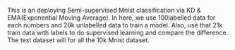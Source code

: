 This is an deploying Semi-supervised Mnist classification via KD & EMA(Exponential Moving Average). 
In here, we use 100labelled data for each numbers and 20k unlabelled data to train a model. 
Also, use that 21k train data with labels to do supervised learning and compare the difference. 
The test dataset will for all the 10k Mnist dataset.
